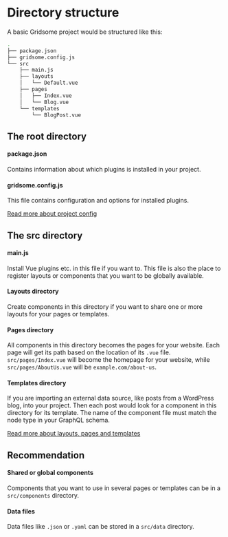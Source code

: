# Directory structure

A basic Gridsome project would be structured like this:

```sh
.
├── package.json
├── gridsome.config.js
└── src
    ├── main.js
    ├── layouts
    │   └── Default.vue
    ├── pages
    │   ├── Index.vue
    │   └── Blog.vue
    └── templates
        └── BlogPost.vue
```

## The root directory

#### package.json

Contains information about which plugins is installed in your project.

#### gridsome.config.js

This file contains configuration and options for installed plugins.

[Read more about project config](/docs/config)

## The src directory

#### main.js

Install Vue plugins etc. in this file if you want to. This file is
also the place to register layouts or components that you want to be
globally available.

#### Layouts directory

Create components in this directory if you want to share one or more
layouts for your pages or templates.

#### Pages directory

All components in this directory becomes the pages for your website.
Each page will get its path based on the location of its `.vue` file.
`src/pages/Index.vue` will become the homepage for your website,
while `src/pages/AboutUs.vue` will be `example.com/about-us`.

#### Templates directory

If you are importing an external data source, like posts from a
WordPress blog, into your project. Then each post would look for a
component in this directory for its template. The name of the
component file must match the node type in your GraphQL schema.

[Read more about layouts, pages and templates](/docs/layouts-pages-templates)

## Recommendation

#### Shared or global components

Components that you want to use in several pages or templates can be
in a `src/components` directory.

#### Data files

Data files like `.json` or `.yaml` can be stored in a `src/data`
directory.
